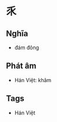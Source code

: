 # 乑

## Nghĩa
* đám đông

## Phát âm
* Hán Việt: khâm

## Tags
* Hán Việt

<script>window.HANZI_FIELD='乑';</script>
